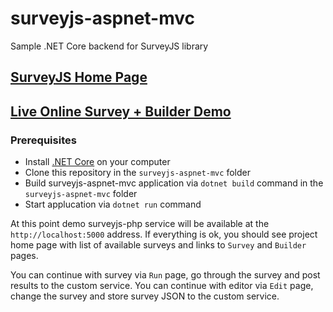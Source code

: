 # surveyjs-aspnet-mvc
Sample .NET Core backend for SurveyJS library


## [SurveyJS Home Page](https://surveyjs.io/Examples/Service/)

## [Live Online Survey + Builder Demo](https://surveyjs-aspnet-mvc.azurewebsites.net/)


### Prerequisites
- Install [.NET Core](https://www.microsoft.com/net/download/core) on your computer
- Clone this repository in the `surveyjs-aspnet-mvc` folder
- Build surveyjs-aspnet-mvc application via `dotnet build` command in the `surveyjs-aspnet-mvc` folder
- Start applucation via `dotnet run` command

At this point demo surveyjs-php service will be available at the `http://localhost:5000` address.
If everything is ok, you should see project home page with list of available surveys and links to `Survey` and `Builder` pages.

You can continue with survey via `Run` page, go through the survey and post results to the custom service.
You can continue with editor via `Edit` page, change the survey and store survey JSON to the custom service.
